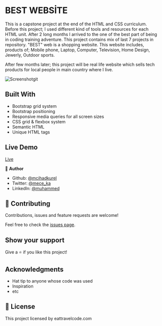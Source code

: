 # BEST WEBSİTE

This is a capstone project at the end of the HTML and CSS curriculum. Before this project; I used different kind of tools and resources for each HTML unit. After 2 long months I arrived to the one of the best part of being in coding training adventure. This project contains mix of last 7 projects in repository. "BEST" web is a shopping website. This website includes, products of; Mobile phone, Laptop, Computer, Television, Home Design, Jewerly, Outdoor sports.

After few months later; this project will be real life website which sells tech products for local people in main country where I live.


<img src="./images/projectSS.png" alt="Screenshot">git

## Built With

- Bootstrap grid system
- Bootstrap positioning
- Responsive media queries for all screen sizes
- CSS grid & flexbox system
- Semantic HTML
- Unique HTML tags

## Live Demo

[Live](https://raw.githack.com/mcihadkurel/Newsweek-clone/newsweek-feature/index.html)

👤 **Author**

- Github: [@mcihadkurel](https://github.com/mcihadkurel)
- Twitter: [@mece_ka](https://twitter.com/mece_ka)
- LinkedIn: [@muhammed](https://www.linkedin.com/in/muhammed-cihad-8187581a8/)


## 🤝 Contributing

Contributions, issues and feature requests are welcome!

Feel free to check the [issues page](issues/).

## Show your support

Give a ⭐️ if you like this project!

## Acknowledgments

- Hat tip to anyone whose code was used
- Inspiration
- etc

## 📝 License

This project licensed by eattravelcode.com
